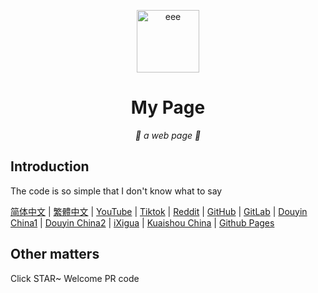 <p align="center">
  <a href="https://fgfobdpqjs.github.io/index.html"><img src="https://fgfobdpqjs.github.io/b62ca8ec10d07e6bf5ac8dae0c8c1d2e6a1e3356.png" width="100" height="100" alt="eee"></a>
</p>
<div align="center">

# My Page

_🦌  a web page 🥛_

</div>


## Introduction

The code is so simple that I don't know what to say

[简体中文](README_zh_Hans.md)
|
[繁體中文](README_zh_Hant.md)
|
[YouTube](https://www.youtube.com/channel/UC-iw8JRgEAAxz6-rYdaKxWg)
|
[Tiktok](https://www.tiktok.com/@fgfobdpqjs)
|
[Reddit](https://www.reddit.com/user/Typical-Evidence9300/)
|
[GitHub](https://github.com/fgfobdpqjs)
|
[GitLab](https://gitlab.com/fgfobdpqjs)
|
[Douyin China1](https://www.douyin.com/user/MS4wLjABAAAACKPckCBA9Xnxy2YCRQY2m0xDegN-kmkzht0ohyyk5ts)
|
[Douyin China2](https://www.douyin.com/user/MS4wLjABAAAAryQaEzPsiKTuTzYs6UDjQ5yNkltUdJU5fSEr_MJtlMm8hP4fCdBoBO4zAbyHMx3p)
|
[iXigua](https://www.ixigua.com/home/1456218970008591/?list_entrance=search)
|
[Kuaishou China](https://www.kuaishou.com/profile/3xk34uvfv6fkcj6)
|
[Github Pages](https://fgfobdpqjs.github.io/index.html)

## Other matters

Click STAR~ Welcome PR code

